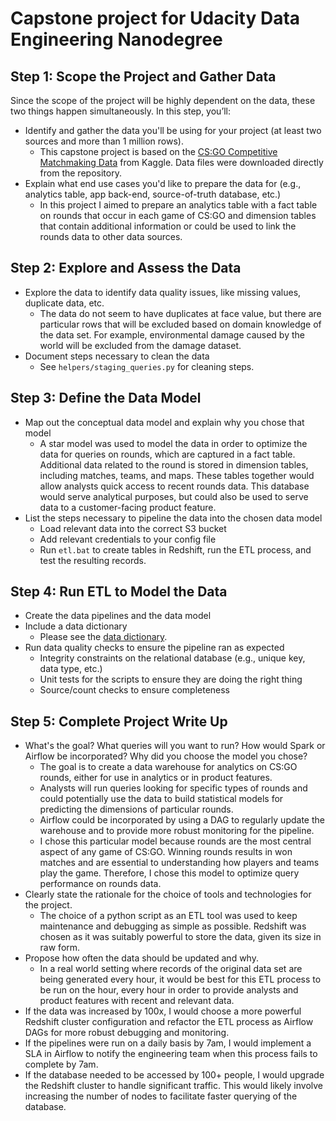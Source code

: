 # Capstone project for Udacity Data Engineering Nanodegree

## Step 1: Scope the Project and Gather Data
Since the scope of the project will be highly dependent on the data, these two things happen simultaneously. In this step, you’ll:
* Identify and gather the data you'll be using for your project (at least two sources and more than 1 million rows).
	- This capstone project is based on the [CS:GO Competitive Matchmaking Data](https://www.kaggle.com/skihikingkevin/csgo-matchmaking-damage) from Kaggle. Data files were downloaded directly from the repository.
* Explain what end use cases you'd like to prepare the data for (e.g., analytics table, app back-end, source-of-truth database, etc.)
	- In this project I aimed to prepare an analytics table with a fact table on rounds that occur in each game of CS:GO and dimension tables that contain additional information or could be used to link the rounds data to other data sources.

## Step 2: Explore and Assess the Data
* Explore the data to identify data quality issues, like missing values, duplicate data, etc.
	- The data do not seem to have duplicates at face value, but there are particular rows that will be excluded based on domain knowledge of the data set. For example, environmental damage caused by the world will be excluded from the damage dataset.
* Document steps necessary to clean the data
	- See `helpers/staging_queries.py` for cleaning steps.

## Step 3: Define the Data Model
* Map out the conceptual data model and explain why you chose that model
	- A star model was used to model the data in order to optimize the data for queries on rounds, which are captured in a fact table. Additional data related to the round is stored in dimension tables, including matches, teams, and maps. These tables together would allow analysts quick access to recent rounds data. This database would serve analytical purposes, but could also be used to serve data to a customer-facing product feature.
* List the steps necessary to pipeline the data into the chosen data model
	- Load relevant data into the correct S3 bucket
	- Add relevant credentials to your config file
	- Run `etl.bat` to create tables in Redshift, run the ETL process, and test the resulting records.

## Step 4: Run ETL to Model the Data
* Create the data pipelines and the data model
* Include a data dictionary
	- Please see the [data dictionary]().
* Run data quality checks to ensure the pipeline ran as expected
	- Integrity constraints on the relational database (e.g., unique key, data type, etc.)
	- Unit tests for the scripts to ensure they are doing the right thing
	- Source/count checks to ensure completeness

## Step 5: Complete Project Write Up
* What's the goal? What queries will you want to run? How would Spark or Airflow be incorporated? Why did you choose the model you chose?
	- The goal is to create a data warehouse for analytics on CS:GO rounds, either for use in analytics or in product features.
	- Analysts will run queries looking for specific types of rounds and could potentially use the data to build statistical models for predicting the dimensions of particular rounds.
	- Airflow could be incorporated by using a DAG to regularly update the warehouse and to provide more robust monitoring for the pipeline.
	- I chose this particular model because rounds are the most central aspect of any game of CS:GO. Winning rounds results in won matches and are essential to understanding how players and teams play the game. Therefore, I chose this model to optimize query performance on rounds data.
* Clearly state the rationale for the choice of tools and technologies for the project.
	- The choice of a python script as an ETL tool was used to keep maintenance and debugging as simple as possible. Redshift was chosen as it was suitably powerful to store the data, given its size in raw form.
* Propose how often the data should be updated and why.
	- In a real world setting where records of the original data set are being generated every hour, it would be best for this ETL process to be run on the hour, every hour in order to provide analysts and product features with recent and relevant data.
* If the data was increased by 100x, I would choose a more powerful Redshift cluster configuration and refactor the ETL process as Airflow DAGs for more robust debugging and monitoring.
* If the pipelines were run on a daily basis by 7am, I would implement a SLA in Airflow to notify the engineering team when this process fails to complete by 7am.
* If the database needed to be accessed by 100+ people, I would upgrade the Redshift cluster to handle significant traffic. This would likely involve increasing the number of nodes to facilitate faster querying of the database.
